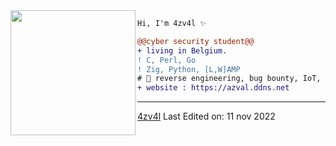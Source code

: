 <img align="left" height="200" src="https://media.giphy.com/media/jQzFUZrBsZ6wse4RH1/giphy.gif"/>


```diff
Hi, I'm 4zv4l ✨

@@cyber security student@@
+ living in Belgium.
! C, Perl, Go
! Zig, Python, [L,W]AMP
# 📖 reverse engineering, bug bounty, IoT, forensic
+ website : https://azval.ddns.net
```
------
[4zv4l](https://github.com/4zv4l)
Last Edited on: 11 nov 2022
